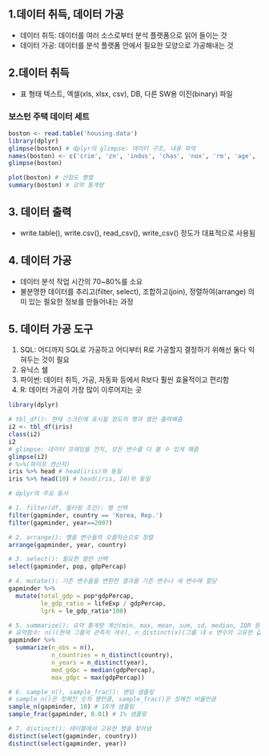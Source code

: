 ## 1.데이터 취득, 데이터 가공
- 데이터 취득: 데이터를 여러 소스로부터 분석 플랫폼으로 읽어 들이는 것
- 데이터 가공: 데이터를 분석 플랫폼 안에서 필요한 모양으로 가공해내는 것

## 2.데이터 취득
- 표 형태 텍스트, 엑셀(xls, xlsx, csv), DB, 다른 SW용 이진(binary) 파일

### 보스턴 주택 데이터 세트
```R
boston <- read.table('housing.data')
library(dplyr)
glimpse(boston) # dplyr의 glimpse: 데이터 구조, 내용 파악
names(boston) <- c('crim', 'zn', 'indus', 'chas', 'nox', 'rm', 'age', 'dis', 'rad', 'tax', 'ptratio', 'black', 'lstat', 'medv')
glimpse(boston)

plot(boston) # 산점도 행렬
summary(boston) # 요약 통계량
```

## 3. 데이터 출력
- write.table(), write.csv(), read_csv(), write_csv() 정도가 대표적으로 사용됨

## 4. 데이터 가공
- 데이터 분석 작업 시간의 70~80%를 소요
- 불분명한 데이터를 추리고(filter, select), 조합하고(join), 정렬하여(arrange) 의미 있는 필요한 정보를 만들어내는 과정

## 5. 데이터 가공 도구
1) SQL: 어디까지 SQL로 가공하고 어디부터 R로 가공할지 결정하기 위해선 둘다 익혀두는 것이 필요
2) 유닉스 쉘
3) 파이썬: 데이터 취득, 가공, 자동화 등에서 R보다 훨씬 효율적이고 편리함
4) R: 데이터 가공이 가장 많이 이루어지는 곳

```R
library(dplyr)

# tbl_df(): 현재 스크린에 표시될 정도의 행과 열만 출력해줌
i2 <- tbl_df(iris)
class(i2)
i2
# glimpse: 데이터 프레임을 전치, 모든 변수를 다 볼 수 있게 해줌
glimpse(i2)
# %>%(파이프 연산자)
iris %>% head # head(iris)와 동일
iris %>% head(10) # head(iris, 10)와 동일

# dplyr의 주요 동사

# 1. filter(df, 필터링 조건): 행 선택
filter(gapminder, country == 'Korea, Rep.')
filter(gapminder, year==2007)

# 2. arrange(): 행을 변수들의 오름차순으로 정렬
arrange(gapminder, year, country)

# 3. select(): 필요한 열만 선택
select(gapminder, pop, gdpPercap)

# 4. mutate(): 기존 변수들을 변환한 결과를 기존 변수나 새 변수에 할당
gapminder %>%
  mutate(total_gdp = pop*gdpPercap,
         le_gdp_ratio = lifeExp / gdpPercap,
         lgrk = le_gdp_ratio*100)

# 5. summarize(): 요약 통계량 계산(min, max, mean, sum, sd, median, IQR 등)
# 요약함수: n()(현재 그룹의 관측치 개수), n_distinct(x)(그룹 내 x 변수의 고유한 값 개수), first(x)/last(x)/nth(x,n)(그룹 내 x 변수의 첫 번째/마지막/n번째 관측치)
gapminder %>%
  summarize(n_obs = n(),
            n_countries = n_distinct(country),
            n_years = n_distinct(year),
            med_gdpc = median(gdpPercap),
            max_gdpc = max(gdpPercap))

# 6. sample_n(), sample_frac(): 랜덤 샘플링
# sample_n()은 정해진 숫자 행만큼, sample_frac()은 정해진 비율만큼
sample_n(gapminder, 10) # 10개 샘플링
sample_frac(gapminder, 0.01) # 1% 샘플링

# 7. distinct(): 테이블에서 고유한 행을 찾아냄
distinct(select(gapminder, country))
distinct(select(gapminder, year))
```

